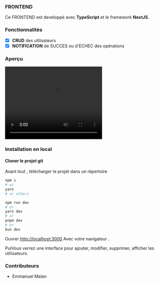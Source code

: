### FRONTEND

Ce FRONTEND est developpé avec **TypeScript** et le framework **NextJS**.



### Fonctionnalités

- [x] **CRUD** des utilisateurs
- [x] **NOTIFICATION** de SUCCES ou d'ECHEC des opérations

### Aperçu

<video width="320" height="240" controls autoplay>
  <source src="doc/apercu.mov" type="video/mp4" >
  Your browser does not support the video tag.
</video>

### Installation en local

#### Cloner le projet git

Avant tout , télécharger le projet dans un répertoire

```bash
npm i 
# or
yarn
# or others
```

```bash
npm run dev
# or
yarn dev
# or
pnpm dev
# or
bun dev
```

Ouvrer [http://localhost:3000](http://localhost:3000) Avec votre navigateur .

PuiVous verrez une interface pour ajouter, modifier, supprimer, afficher les utilisateurs.


### Contributeurs

- Emmanuel Malan 
